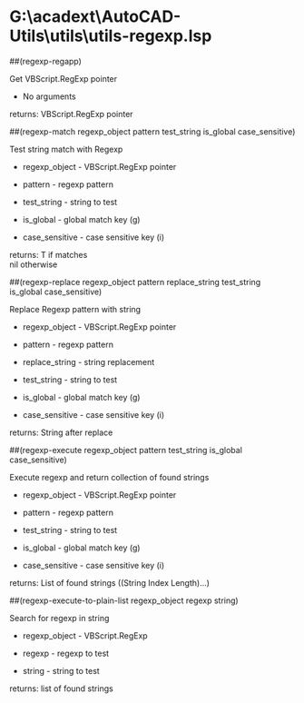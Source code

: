 # G:\acadext\AutoCAD-Utils\utils\utils-regexp.lsp
##(regexp-regapp)
Get VBScript.RegExp pointer
* No arguments
returns: VBScript.RegExp pointer
##(regexp-match regexp_object pattern test_string is_global case_sensitive)
Test string match with Regexp
* regexp_object - VBScript.RegExp pointer
* pattern - regexp pattern
* test_string - string to test
* is_global - global match key (g)
* case_sensitive - case sensitive key (i)
returns: T if matches <br/> nil otherwise
##(regexp-replace regexp_object pattern replace_string test_string is_global case_sensitive)
Replace Regexp pattern with string
* regexp_object - VBScript.RegExp pointer
* pattern - regexp pattern
* replace_string - string replacement
* test_string - string to test
* is_global - global match key (g)
* case_sensitive - case sensitive key (i)
returns: String after replace
##(regexp-execute regexp_object pattern test_string is_global case_sensitive)
Execute regexp and return collection of found strings
* regexp_object - VBScript.RegExp pointer
* pattern - regexp pattern
* test_string - string to test
* is_global - global match key (g)
* case_sensitive - case sensitive key (i)
returns: List of found strings ((String Index Length)...)
##(regexp-execute-to-plain-list regexp_object regexp string)
Search for regexp in string
* regexp_object - VBScript.RegExp
* regexp - regexp to test
* string - string to test
returns: list of found strings
